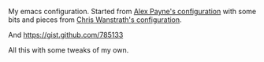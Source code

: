 My emacs configuration. Started from [Alex Payne's configuration](https://github.com/al3x/emacs) with some bits and pieces from [Chris Wanstrath's configuration](https://github.com/defunkt/emacs).

And https://gist.github.com/785133

All this with some tweaks of my own.